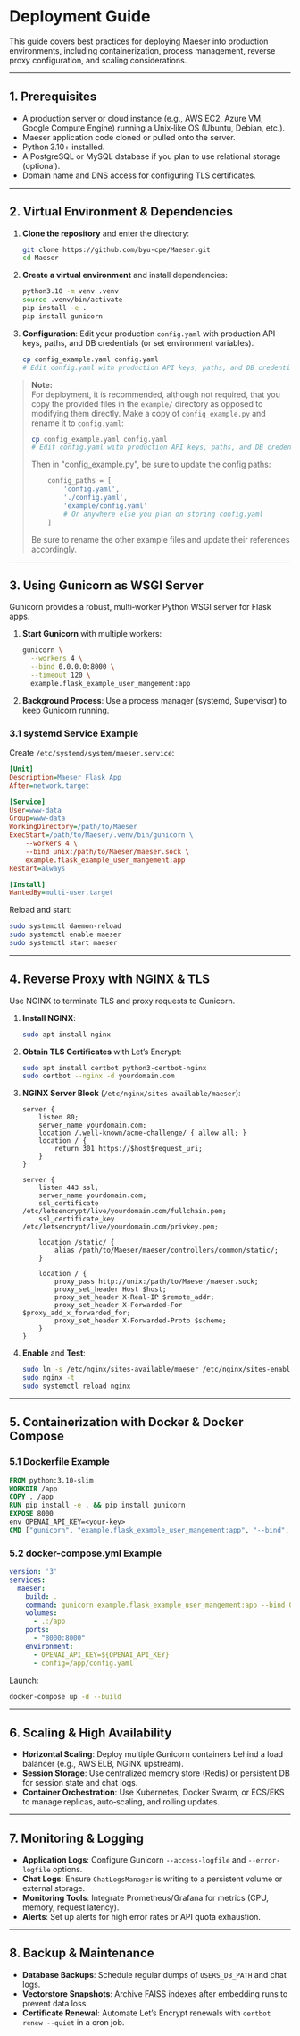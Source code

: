 # Deployment Guide

This guide covers best practices for deploying Maeser into production environments, including containerization, process management, reverse proxy configuration, and scaling considerations.

---

## 1. Prerequisites

- A production server or cloud instance (e.g., AWS EC2, Azure VM, Google Compute Engine) running a Unix‑like OS (Ubuntu, Debian, etc.).
- Maeser application code cloned or pulled onto the server.
- Python 3.10+ installed.
- A PostgreSQL or MySQL database if you plan to use relational storage (optional).
- Domain name and DNS access for configuring TLS certificates.

---

## 2. Virtual Environment & Dependencies

1. **Clone the repository** and enter the directory:
   ```bash
   git clone https://github.com/byu-cpe/Maeser.git
   cd Maeser
   ```
2. **Create a virtual environment** and install dependencies:
   ```bash
   python3.10 -m venv .venv
   source .venv/bin/activate
   pip install -e .
   pip install gunicorn
   ```
3. **Configuration**: Edit your production `config.yaml` with production API keys, paths, and DB credentials (or set environment variables).
   ```bash
   cp config_example.yaml config.yaml
   # Edit config.yaml with production API keys, paths, and DB credentials
   ```

> **Note:**  
> For deployment, it is recommended, although not required, that you copy the provided files in the `example/` directory as opposed to modifying them directly. Make a copy of `config_example.py` and rename it to `config.yaml`:
>    ```bash
>    cp config_example.yaml config.yaml
>    # Edit config.yaml with production API keys, paths, and DB credentials
>    ```
>
> Then in "config_example.py", be sure to update the config paths:
> ```python
>     config_paths = [
>         'config.yaml',
>         './config.yaml',
>         'example/config.yaml'
>         # Or anywhere else you plan on storing config.yaml
>     ]
> ```
> 
> Be sure to rename the other example files and update their references accordingly.

---

## 3. Using Gunicorn as WSGI Server

Gunicorn provides a robust, multi‑worker Python WSGI server for Flask apps.

1. **Start Gunicorn** with multiple workers:
   ```bash
   gunicorn \
     --workers 4 \
     --bind 0.0.0.0:8000 \
     --timeout 120 \
     example.flask_example_user_mangement:app
   ```
2. **Background Process**: Use a process manager (systemd, Supervisor) to keep Gunicorn running.

### 3.1 systemd Service Example

Create `/etc/systemd/system/maeser.service`:
```ini
[Unit]
Description=Maeser Flask App
After=network.target

[Service]
User=www-data
Group=www-data
WorkingDirectory=/path/to/Maeser
ExecStart=/path/to/Maeser/.venv/bin/gunicorn \
    --workers 4 \
    --bind unix:/path/to/Maeser/maeser.sock \
    example.flask_example_user_mangement:app
Restart=always

[Install]
WantedBy=multi-user.target
```

Reload and start:
```bash
sudo systemctl daemon-reload
sudo systemctl enable maeser
sudo systemctl start maeser
```

---

## 4. Reverse Proxy with NGINX & TLS

Use NGINX to terminate TLS and proxy requests to Gunicorn.

1. **Install NGINX**:
   ```bash
   sudo apt install nginx
   ```
2. **Obtain TLS Certificates** with Let’s Encrypt:
   ```bash
   sudo apt install certbot python3-certbot-nginx
   sudo certbot --nginx -d yourdomain.com
   ```
3. **NGINX Server Block** (`/etc/nginx/sites-available/maeser`):
   ```nginx
   server {
       listen 80;
       server_name yourdomain.com;
       location /.well-known/acme-challenge/ { allow all; }
       location / {
           return 301 https://$host$request_uri;
       }
   }

   server {
       listen 443 ssl;
       server_name yourdomain.com;
       ssl_certificate /etc/letsencrypt/live/yourdomain.com/fullchain.pem;
       ssl_certificate_key /etc/letsencrypt/live/yourdomain.com/privkey.pem;

       location /static/ {
           alias /path/to/Maeser/maeser/controllers/common/static/;
       }

       location / {
           proxy_pass http://unix:/path/to/Maeser/maeser.sock;
           proxy_set_header Host $host;
           proxy_set_header X-Real-IP $remote_addr;
           proxy_set_header X-Forwarded-For $proxy_add_x_forwarded_for;
           proxy_set_header X-Forwarded-Proto $scheme;
       }
   }
   ```
4. **Enable** and **Test**:
   ```bash
   sudo ln -s /etc/nginx/sites-available/maeser /etc/nginx/sites-enabled/
   sudo nginx -t
   sudo systemctl reload nginx
   ```

---

## 5. Containerization with Docker & Docker Compose

### 5.1 Dockerfile Example

```Dockerfile
FROM python:3.10-slim
WORKDIR /app
COPY . /app
RUN pip install -e . && pip install gunicorn
EXPOSE 8000
env OPENAI_API_KEY=<your-key>
CMD ["gunicorn", "example.flask_example_user_mangement:app", "--bind", "0.0.0.0:8000"]
```

### 5.2 docker-compose.yml Example

```yaml
version: '3'
services:
  maeser:
    build: .
    command: gunicorn example.flask_example_user_mangement:app --bind 0.0.0.0:8000
    volumes:
      - .:/app
    ports:
      - "8000:8000"
    environment:
      - OPENAI_API_KEY=${OPENAI_API_KEY}
      - config=/app/config.yaml
```

Launch:
```bash
docker-compose up -d --build
```

---

## 6. Scaling & High Availability

- **Horizontal Scaling**: Deploy multiple Gunicorn containers behind a load balancer (e.g., AWS ELB, NGINX upstream).  
- **Session Storage**: Use centralized memory store (Redis) or persistent DB for session state and chat logs.  
- **Container Orchestration**: Use Kubernetes, Docker Swarm, or ECS/EKS to manage replicas, auto‑scaling, and rolling updates.

---

## 7. Monitoring & Logging

- **Application Logs**: Configure Gunicorn `--access-logfile` and `--error-logfile` options.  
- **Chat Logs**: Ensure `ChatLogsManager` is writing to a persistent volume or external storage.  
- **Monitoring Tools**: Integrate Prometheus/Grafana for metrics (CPU, memory, request latency).  
- **Alerts**: Set up alerts for high error rates or API quota exhaustion.

---

## 8. Backup & Maintenance

- **Database Backups**: Schedule regular dumps of `USERS_DB_PATH` and chat logs.  
- **Vectorstore Snapshots**: Archive FAISS indexes after embedding runs to prevent data loss.  
- **Certificate Renewal**: Automate Let’s Encrypt renewals with `certbot renew --quiet` in a cron job.


